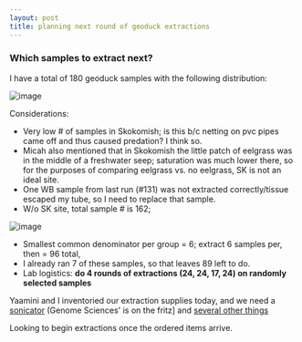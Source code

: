```yaml
---
layout: post
title: planning next round of geoduck extractions
---
```


### Which samples to extract next?

I have a total of 180 geoduck samples with the following distribution:

![image](https://cloud.githubusercontent.com/assets/17264765/25833272/d3197020-3424-11e7-8ddf-dae3c3a750a0.png)

Considerations:

- Very low # of samples in Skokomish; is this b/c netting on pvc pipes came off and thus caused predation? I think so.
- Micah also mentioned that in Skokomish the little patch of eelgrass was in the middle of a freshwater seep; saturation was much lower there, so for the purposes of comparing eelgrass vs. no eelgrass, SK is not an ideal site.
- One WB sample from last run (#131) was not extracted correctly/tissue escaped my tube, so I need to replace that sample.
- W/o SK site, total sample # is 162; 

![image](https://cloud.githubusercontent.com/assets/17264765/25833292/00b23c4c-3425-11e7-9e97-a3e725a6d464.png)

- Smallest common denominator per group = 6; extract 6 samples per, then = 96 total, 
- I already ran 7 of these samples, so that leaves 89 left to do.
- Lab logistics: **do 4 rounds of extractions (24, 24, 17, 24) on randomly selected samples**

Yaamini and I inventoried our extraction supplies today, and we need a [sonicator](https://github.com/sr320/LabDocs/issues/610) (Genome Sciences' is on the fritz] and [several other things](https://github.com/sr320/LabDocs/issues/611)

Looking to begin extractions once the ordered items arrive. 
